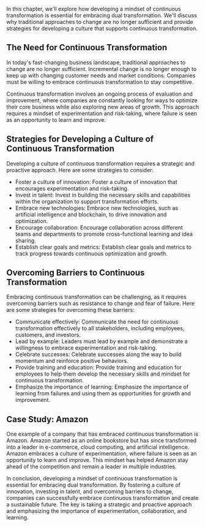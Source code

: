
In this chapter, we'll explore how developing a mindset of continuous transformation is essential for embracing dual transformation. We'll discuss why traditional approaches to change are no longer sufficient and provide strategies for developing a culture that supports continuous transformation.

The Need for Continuous Transformation
--------------------------------------

In today's fast-changing business landscape, traditional approaches to change are no longer sufficient. Incremental change is no longer enough to keep up with changing customer needs and market conditions. Companies must be willing to embrace continuous transformation to stay competitive.

Continuous transformation involves an ongoing process of evaluation and improvement, where companies are constantly looking for ways to optimize their core business while also exploring new areas of growth. This approach requires a mindset of experimentation and risk-taking, where failure is seen as an opportunity to learn and improve.

Strategies for Developing a Culture of Continuous Transformation
----------------------------------------------------------------

Developing a culture of continuous transformation requires a strategic and proactive approach. Here are some strategies to consider:

* Foster a culture of innovation: Foster a culture of innovation that encourages experimentation and risk-taking.
* Invest in talent: Invest in building the necessary skills and capabilities within the organization to support transformation efforts.
* Embrace new technologies: Embrace new technologies, such as artificial intelligence and blockchain, to drive innovation and optimization.
* Encourage collaboration: Encourage collaboration across different teams and departments to promote cross-functional learning and idea sharing.
* Establish clear goals and metrics: Establish clear goals and metrics to track progress towards continuous optimization and growth.

Overcoming Barriers to Continuous Transformation
------------------------------------------------

Embracing continuous transformation can be challenging, as it requires overcoming barriers such as resistance to change and fear of failure. Here are some strategies for overcoming these barriers:

* Communicate effectively: Communicate the need for continuous transformation effectively to all stakeholders, including employees, customers, and investors.
* Lead by example: Leaders must lead by example and demonstrate a willingness to embrace experimentation and risk-taking.
* Celebrate successes: Celebrate successes along the way to build momentum and reinforce positive behaviors.
* Provide training and education: Provide training and education for employees to help them develop the necessary skills and mindset for continuous transformation.
* Emphasize the importance of learning: Emphasize the importance of learning from failures and using them as opportunities for growth and improvement.

Case Study: Amazon
------------------

One example of a company that has embraced continuous transformation is Amazon. Amazon started as an online bookstore but has since transformed into a leader in e-commerce, cloud computing, and artificial intelligence. Amazon embraces a culture of experimentation, where failure is seen as an opportunity to learn and improve. This mindset has helped Amazon stay ahead of the competition and remain a leader in multiple industries.

In conclusion, developing a mindset of continuous transformation is essential for embracing dual transformation. By fostering a culture of innovation, investing in talent, and overcoming barriers to change, companies can successfully embrace continuous transformation and create a sustainable future. The key is taking a strategic and proactive approach and emphasizing the importance of experimentation, collaboration, and learning.
